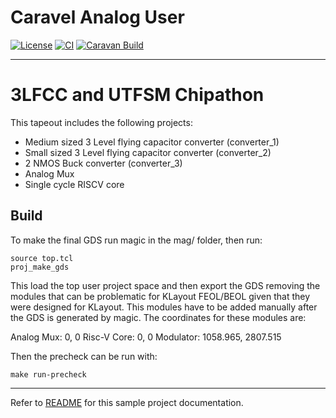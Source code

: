 # Caravel Analog User

[![License](https://img.shields.io/badge/License-Apache%202.0-blue.svg)](https://opensource.org/licenses/Apache-2.0) [![CI](https://github.com/efabless/caravel_user_project_analog/actions/workflows/user_project_ci.yml/badge.svg)](https://github.com/efabless/caravel_user_project_analog/actions/workflows/user_project_ci.yml) [![Caravan Build](https://github.com/efabless/caravel_user_project_analog/actions/workflows/caravan_build.yml/badge.svg)](https://github.com/efabless/caravel_user_project_analog/actions/workflows/caravan_build.yml)

---

# 3LFCC and UTFSM Chipathon

This tapeout includes the following projects:

- Medium sized 3 Level flying capacitor converter (converter_1)
- Small sized 3 Level flying capacitor converter (converter_2)
- 2 NMOS Buck converter (converter_3)
- Analog Mux
- Single cycle RISCV core

## Build

To make the final GDS run magic in the mag/ folder, then run:

```
source top.tcl
proj_make_gds
```

This load the top user project space and then export the GDS removing the modules that can be problematic for KLayout FEOL/BEOL given that they were designed for KLayout. This modules have to be added manually after the GDS is generated by magic.
The coordinates for these modules are:

Analog Mux: 0, 0
Risc-V Core: 0, 0
Modulator: 1058.965, 2807.515

Then the precheck can be run with:
```
make run-precheck
```

---

Refer to [README](docs/source/index.rst) for this sample project documentation. 

